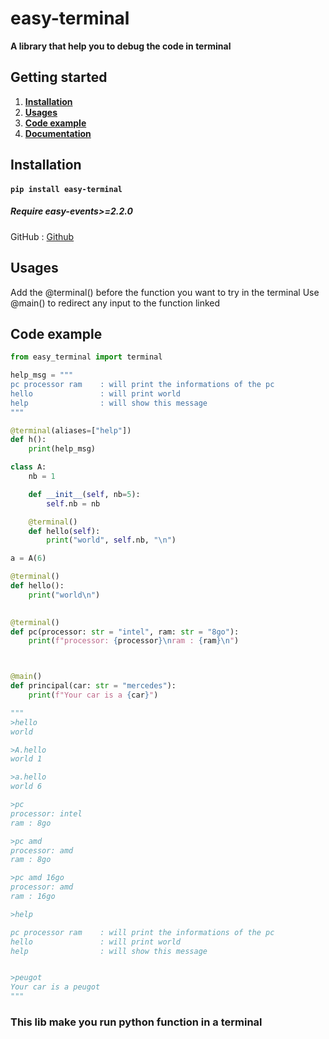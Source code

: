 # easy-terminal

**A library that help you to debug the code in terminal**

## Getting started

1. [**Installation**](#installation)
2. [**Usages**](#usages)
3. [**Code example**](#code-example)
4. [**Documentation**](#documentation)

## Installation

#### `pip install easy-terminal`

##### Require easy-events>=2.2.0

GitHub : [Github](https://github.com/ThePhoenix78/easy-debug)


## Usages

Add the @terminal() before the function you want to try in the terminal
Use @main() to redirect any input to the function linked

## Code example

```py
from easy_terminal import terminal

help_msg = """
pc processor ram    : will print the informations of the pc
hello               : will print world
help                : will show this message
"""

@terminal(aliases=["help"])
def h():
    print(help_msg)

class A:
    nb = 1

    def __init__(self, nb=5):
        self.nb = nb

    @terminal()
    def hello(self):
        print("world", self.nb, "\n")

a = A(6)

@terminal()
def hello():
    print("world\n")
    

@terminal()
def pc(processor: str = "intel", ram: str = "8go"):
    print(f"processor: {processor}\nram : {ram}\n")



@main()
def principal(car: str = "mercedes"):
    print(f"Your car is a {car}")

"""
>hello
world

>A.hello
world 1

>a.hello
world 6

>pc
processor: intel
ram : 8go

>pc amd
processor: amd
ram : 8go

>pc amd 16go
processor: amd
ram : 16go

>help

pc processor ram    : will print the informations of the pc
hello               : will print world
help                : will show this message


>peugot
Your car is a peugot
"""

```

### This lib make you run python function in a terminal
